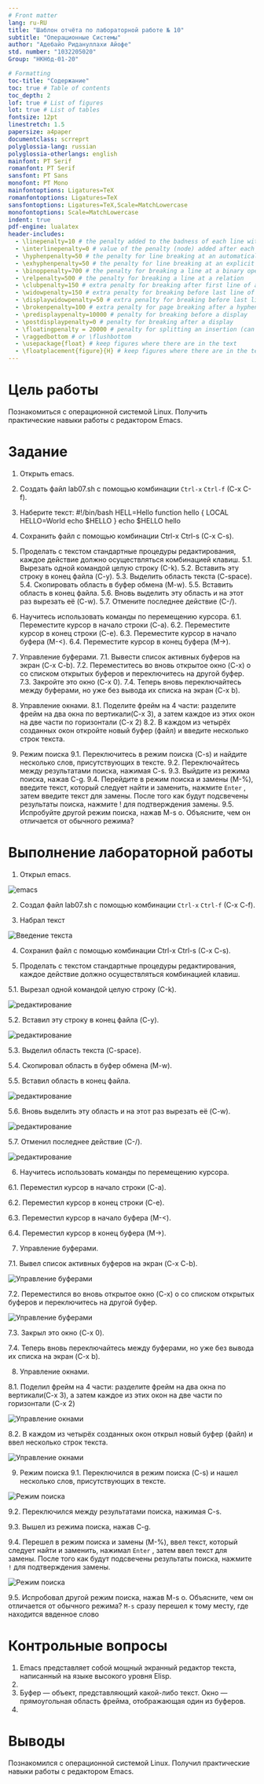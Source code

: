 ```yaml
---
# Front matter
lang: ru-RU
title: "Шаблон отчёта по лабораторной работе № 10"
subtitle: "Операционные Системы"
author: "Адебайо Ридануллахи Айофе"
std. number: "1032205020"
Group: "НКНбд-01-20"

# Formatting
toc-title: "Содержание"
toc: true # Table of contents
toc_depth: 2
lof: true # List of figures
lot: true # List of tables
fontsize: 12pt
linestretch: 1.5
papersize: a4paper
documentclass: scrreprt
polyglossia-lang: russian
polyglossia-otherlangs: english
mainfont: PT Serif
romanfont: PT Serif
sansfont: PT Sans
monofont: PT Mono
mainfontoptions: Ligatures=TeX
romanfontoptions: Ligatures=TeX
sansfontoptions: Ligatures=TeX,Scale=MatchLowercase
monofontoptions: Scale=MatchLowercase
indent: true
pdf-engine: lualatex
header-includes:
  - \linepenalty=10 # the penalty added to the badness of each line within a paragraph (no associated penalty node) Increasing the value makes tex try to have fewer lines in the paragraph.
  - \interlinepenalty=0 # value of the penalty (node) added after each line of a paragraph.
  - \hyphenpenalty=50 # the penalty for line breaking at an automatically inserted hyphen
  - \exhyphenpenalty=50 # the penalty for line breaking at an explicit hyphen
  - \binoppenalty=700 # the penalty for breaking a line at a binary operator
  - \relpenalty=500 # the penalty for breaking a line at a relation
  - \clubpenalty=150 # extra penalty for breaking after first line of a paragraph
  - \widowpenalty=150 # extra penalty for breaking before last line of a paragraph
  - \displaywidowpenalty=50 # extra penalty for breaking before last line before a display math
  - \brokenpenalty=100 # extra penalty for page breaking after a hyphenated line
  - \predisplaypenalty=10000 # penalty for breaking before a display
  - \postdisplaypenalty=0 # penalty for breaking after a display
  - \floatingpenalty = 20000 # penalty for splitting an insertion (can only be split footnote in standard LaTeX)
  - \raggedbottom # or \flushbottom
  - \usepackage{float} # keep figures where there are in the text
  - \floatplacement{figure}{H} # keep figures where there are in the text
---
```


# Цель работы

Познакомиться с операционной системой Linux. Получить практические навыки работы с редактором Emacs.

# Задание

1. Открыть emacs.
2. Создать файл lab07.sh с помощью комбинации ``Ctrl-x`` ``Ctrl-f`` (C-x C-f).
3. Наберите текст:
	#!/bin/bash
	HELL=Hello
	function hello {
		LOCAL HELLO=World
		echo $HELLO
	}
	echo $HELLO
	hello

4. Сохранить файл с помощью комбинации Ctrl-x Ctrl-s (C-x C-s).

5. Проделать с текстом стандартные процедуры редактирования, каждое действие должно осуществляться комбинацией клавиш.
5.1. Вырезать одной командой целую строку (С-k).
5.2. Вставить эту строку в конец файла (C-y).
5.3. Выделить область текста (C-space).
5.4. Скопировать область в буфер обмена (M-w).
5.5. Вставить область в конец файла.
5.6. Вновь выделить эту область и на этот раз вырезать её (C-w).
5.7. Отмените последнее действие (C-/).

6. Научитесь использовать команды по перемещению курсора.
6.1. Переместите курсор в начало строки (C-a).
6.2. Переместите курсор в конец строки (C-e).
6.3. Переместите курсор в начало буфера (M-<).
6.4. Переместите курсор в конец буфера (M->).

7. Управление буферами.
7.1. Вывести список активных буферов на экран (C-x C-b).
7.2. Переместитесь во вновь открытое окно (C-x) o со списком открытых буферов и переключитесь на другой буфер.
7.3. Закройте это окно (C-x 0).
7.4. Теперь вновь переключайтесь между буферами, но уже без вывода их списка на экран (C-x b).

8. Управление окнами.
8.1. Поделите фрейм на 4 части: разделите фрейм на два окна по вертикали(C-x 3), а затем каждое из этих окон на две части по горизонтали (C-x 2)
8.2. В каждом из четырёх созданных окон откройте новый буфер (файл) и введите несколько строк текста.

9. Режим поиска
9.1. Переключитесь в режим поиска (C-s) и найдите несколько слов, присутствующих в тексте.
9.2. Переключайтесь между результатами поиска, нажимая C-s.
9.3. Выйдите из режима поиска, нажав C-g.
9.4. Перейдите в режим поиска и замены (M-%), введите текст, который следует найти и заменить, нажмите ``Enter`` , затем введите текст для замены. После того как будут подсвечены результаты поиска, нажмите ! для подтверждения замены.
9.5. Испробуйте другой режим поиска, нажав M-s o. Объясните, чем он отличается от обычного режима?

# Выполнение лабораторной работы

1. Открыл emacs.

![emacs](image/1.jpg)

2. Создал файл lab07.sh с помощью комбинации ``Ctrl-x`` ``Ctrl-f`` (C-x C-f).

3. Набрал текст

![Введение текста](image/2_3.jpg)

4. Сохранил файл с помощью комбинации Ctrl-x Ctrl-s (C-x C-s).

5. Проделать с текстом стандартные процедуры редактирования, каждое действие должно осуществляться комбинацией клавиш.

5.1. Вырезал одной командой целую строку (С-k).

![редактирование](image/5.1.jpg)

5.2. Вставил эту строку в конец файла (C-y).

![редактирование](image/5.2.jpg)

5.3. Выделил область текста (C-space).

5.4. Скопировал область в буфер обмена (M-w).

5.5. Вставил область в конец файла.

![редактирование](image/5.5.jpg)

5.6. Вновь выделить эту область и на этот раз вырезать её (C-w).

![редактирование](image/5.6.jpg)

5.7. Отменил последнее действие (C-/).

![редактирование](image/5.7.jpg)

6. Научитесь использовать команды по перемещению курсора.

6.1. Переместил курсор в начало строки (C-a).

6.2. Переместил курсор в конец строки (C-e).

6.3. Переместил курсор в начало буфера (M-<).

6.4. Переместил курсор в конец буфера (M->).

7. Управление буферами.

7.1. Вывел список активных буферов на экран (C-x C-b).

![Управление буферами](image/7.1.jpg)

7.2. Переместился во вновь открытое окно (C-x) o со списком открытых буферов и переключитесь на другой буфер.

![Управление буферами](image/7.2.jpg)

7.3. Закрыл это окно (C-x 0).

7.4. Теперь вновь переключайтесь между буферами, но уже без вывода их списка на экран (C-x b).

8. Управление окнами.

8.1. Поделил фрейм на 4 части: разделите фрейм на два окна по вертикали(C-x 3), а затем каждое из этих окон на две части по горизонтали (C-x 2)

![Управление окнами](image/8.1.jpg)

8.2. В каждом из четырёх созданных окон открыл новый буфер (файл) и ввел несколько строк текста.

![Управление окнами](image/8.2.jpg)

9. Режим поиска
9.1. Переключился в режим поиска (C-s) и нашел несколько слов, присутствующих в тексте.

![Режим поиска](image/9.1.jpg)

9.2. Переключился между результатами поиска, нажимая C-s.

9.3. Вышел из режима поиска, нажав C-g.

9.4. Перешел в режим поиска и замены (M-%), ввел текст, который следует найти и заменить, нажимал ``Enter`` , затем ввел текст для замены. После того как будут подсвечены результаты поиска, нажмите ``!`` для подтверждения замены.

![Режим поиска](image/9.4.jpg)

9.5. Испробовал другой режим поиска, нажав M-s o. Объясните, чем он отличается от обычного режима?
``M-s`` сразу перешел к тому месту, где находится ввденное слово

# Контрольные вопросы

1. Emacs представляет собой мощный экранный редактор текста, написанный на языке высокого уровня Elisp.
2. 
3. Буфер — объект, представляющий какой-либо текст.
	Окно — прямоугольная область фрейма, отображающая один из буферов.
4. 
# Выводы

Познакомился с операционной системой Linux. Получил практические навыки работы с редактором Emacs.
